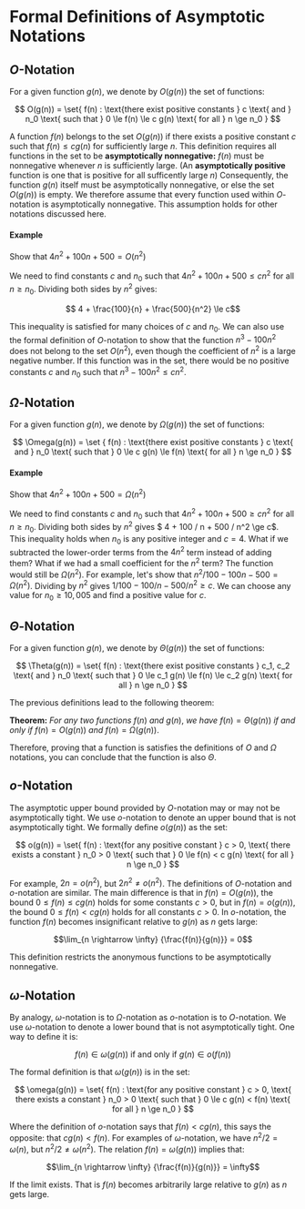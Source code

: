 # Formal Definitions of Asymptotic Notations

## $O$-Notation

For a given function $g(n)$, we denote by $O(g(n))$ the set of functions:

$$
O(g(n)) =
\set{
    f(n) : \text{there exist positive constants } c \text{ and } n_0 \text{ such that } 0 \le f(n) \le c g(n) \text{ for all } n \ge n_0
}
$$

A function $f(n)$ belongs to the set $O(g(n))$ if there exists a positive constant $c$ such that $f(n) \le c g(n)$ for sufficiently large $n$. This definition requires all functions in the set to be **asymptotically nonnegative:** $f(n)$ must be nonnegative whenever $n$ is sufficiently large. (An **asymptotically positive** function is one that is positive for all sufficently large $n$) Consequently, the function $g(n)$ itself must be asymptotically nonnegative, or else the set $O(g(n))$ is empty. We therefore assume that every function used within $O$-notation is asymptotically nonnegative. This assumption holds for other notations discussed here.

#### Example

Show that $4 n^2 + 100 n + 500 = O(n^2)$

We need to find constants $c$ and $n_0$ such that $4 n^2 + 100 n + 500 \le c n^2$ for all $n \ge n_0$. Dividing both sides by $n^2$ gives:

$$ 4 + \frac{100}{n} + \frac{500}{n^2} \le c$$

This inequality is satisfied for many choices of $c$ and $n_0$. We can also use the formal definition of $O$-notation to show that the function $n^3 - 100 n^2$ does not belong to the set $O(n^2)$, even though the coefficient of $n^2$ is a large negative number. If this function was in the set, there would be no positive constants $c$ and $n_0$ such that $n^3 - 100 n^2 \le c n^2$.

## $\Omega$-Notation

For a given function $g(n)$, we denote by $\Omega(g(n))$ the set of functions:

$$
\Omega(g(n)) =
\set {
    f(n) : \text{there exist positive constants } c \text{ and } n_0 \text{ such that } 0 \le c g(n) \le f(n) \text{ for all } n \ge n_0
}
$$

#### Example

Show that $4 n^2 + 100 n + 500 = \Omega(n^2)$

We need to find constants $c$ and $n_0$ such that $4 n^2 + 100 n + 500 \ge c n^2$ for all $n \ge n_0$. Dividing both sides by $n^2$ gives $ 4 + 100 / n + 500 / n^2 \ge c$. This inequality holds when $n_0$ is any positive integer and $c = 4$. What if we subtracted the lower-order terms from the $4 n^2$ term instead of adding them? What if we had a small coefficient for the $n^2$ term? The function would still be $\Omega(n^2)$. For example, let's show that $n^2 / 100 - 100 n - 500 = \Omega(n^2)$. Dividing by $n^2$ gives $1 / 100 - 100/ n - 500 / n^2 \ge c$. We can choose any value for $n_0 \ge 10,005$ and find a positive value for $c$.

## $\Theta$-Notation

For a given function $g(n)$, we denote by $\Theta(g(n))$ the set of functions:

$$
\Theta(g(n)) =
\set{
    f(n) : \text{there exist positive constants } c_1, c_2 \text{ and } n_0 \text{ such that } 0 \le c_1 g(n) \le f(n) \le c_2 g(n) \text{ for all } n \ge n_0
}
$$

The previous definitions lead to the following theorem:

**Theorem:** _For any two functions_ $f(n)$ _and_ $g(n)$, _we have_ $f(n) = \Theta(g(n))$ _if and only if_ $f(n) = O(g(n))$ _and_ $f(n) = \Omega(g(n))$.

Therefore, proving that a function is satisfies the definitions of $O$ and $\Omega$ notations, you can conclude that the function is also $\Theta$.

## $o$-Notation

The asymptotic upper bound provided by $O$-notation may or may not be asymptotically tight. We use $o$-notation to denote an upper bound that is not asymptotically tight. We formally define $o(g(n))$ as the set:

$$
o(g(n)) =
\set{
    f(n) : \text{for any positive constant } c > 0, \text{ there exists a constant } n_0 > 0 \text{ such that } 0 \le f(n) < c g(n) \text{ for all } n \ge n_0
}
$$

For example, $2 n = o(n^2)$, but $2 n^2 \ne o(n^2)$. The definitions of $O$-notation and $o$-notation are similar. The main difference is that in $f(n) = O(g(n))$, the bound $0 \le f(n) \le c g(n)$ holds for some constants $c > 0$, but in $f(n) = o(g(n))$, the bound $0 \le f(n) < c g(n)$ holds for all constants $c > 0$. In $o$-notation, the function $f(n)$ becomes insignificant relative to $g(n)$ as $n$ gets large:

$$\lim_{n \rightarrow \infty} {\frac{f(n)}{g(n)}} = 0$$

This definition restricts the anonymous functions to be asymptotically nonnegative.

## $\omega$-Notation

By analogy, $\omega$-notation is to $\Omega$-notation as $o$-notation is to $O$-notation. We use $\omega$-notation to denote a lower bound that is not asymptotically tight. One way to define it is:

$$f(n) \in \omega(g(n)) \text{ if and only if } g(n) \in o(f(n))$$

The formal definition is that $\omega(g(n))$ is in the set:

$$
\omega(g(n)) =
\set{
    f(n) : \text{for any positive constant } c > 0, \text{ there exists a constant } n_0 > 0 \text{ such that } 0 \le c g(n) < f(n) \text{ for all } n \ge n_0
}
$$

Where the definition of $o$-notation says that $f(n) < c g(n)$, this says the opposite: that $c g(n) < f(n)$. For examples of $\omega$-notation, we have $n^2 / 2 = \omega(n)$, but $n^2 / 2 \ne \omega(n^2)$. The relation $f(n) = \omega(g(n))$ implies that:

$$\lim_{n \rightarrow \infty} {\frac{f(n)}{g(n)}} = \infty$$

If the limit exists. That is $f(n)$ becomes arbitrarily large relative to $g(n)$ as $n$ gets large.
